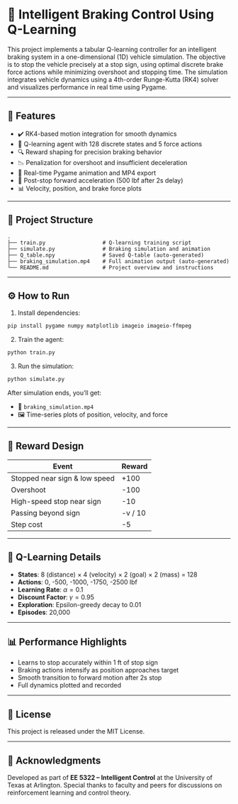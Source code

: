 # 🚦 Intelligent Braking Control Using Q-Learning

This project implements a tabular Q-learning controller for an intelligent braking system in a one-dimensional (1D) vehicle simulation. The objective is to stop the vehicle precisely at a stop sign, using optimal discrete brake force actions while minimizing overshoot and stopping time. The simulation integrates vehicle dynamics using a 4th-order Runge-Kutta (RK4) solver and visualizes performance in real time using Pygame.

---

## 🚗 Features

* ✔️ RK4-based motion integration for smooth dynamics
* 🧠 Q-learning agent with 128 discrete states and 5 force actions
* 🔍 Reward shaping for precision braking behavior
* 📉 Penalization for overshoot and insufficient deceleration
* 🎥 Real-time Pygame animation and MP4 export
* 🎯 Post-stop forward acceleration (500 lbf after 2s delay)
* 📊 Velocity, position, and brake force plots

---

## 📁 Project Structure

```
.
├── train.py                  # Q-learning training script
├── simulate.py               # Braking simulation and animation
├── Q_table.npy               # Saved Q-table (auto-generated)
├── braking_simulation.mp4    # Full animation output (auto-generated)
└── README.md                 # Project overview and instructions
```

---

## ⚙️ How to Run

1. Install dependencies:

```bash
pip install pygame numpy matplotlib imageio imageio-ffmpeg
```

2. Train the agent:

```bash
python train.py
```

3. Run the simulation:

```bash
python simulate.py
```

After simulation ends, you’ll get:

* 📼 `braking_simulation.mp4`
* 🖼️ Time-series plots of position, velocity, and force

---

## 🎯 Reward Design

| Event                         | Reward  |
| ----------------------------- | ------- |
| Stopped near sign & low speed | +100    |
| Overshoot                     | -100    |
| High-speed stop near sign     | -10     |
| Passing beyond sign           | -v / 10 |
| Step cost                     | -5      |

---

## 🧠 Q-Learning Details

* **States**: 8 (distance) × 4 (velocity) × 2 (goal) × 2 (mass) = 128
* **Actions**: 0, -500, -1000, -1750, -2500 lbf
* **Learning Rate**: $\alpha = 0.1$
* **Discount Factor**: $\gamma = 0.95$
* **Exploration**: Epsilon-greedy decay to 0.01
* **Episodes**: 20,000

---

## 📊 Performance Highlights

* Learns to stop accurately within 1 ft of stop sign
* Braking actions intensify as position approaches target
* Smooth transition to forward motion after 2s stop
* Full dynamics plotted and recorded

---

## 📄 License

This project is released under the MIT License.

---

## 🙌 Acknowledgments

Developed as part of **EE 5322 – Intelligent Control** at the University of Texas at Arlington.
Special thanks to faculty and peers for discussions on reinforcement learning and control theory.
